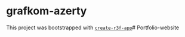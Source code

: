 # grafkom-azerty

This project was bootstrapped with [`create-r3f-app`](https://github.com/utsuboco/create-r3f-app)#   P o r t f o l i o - w e b s i t e  
 